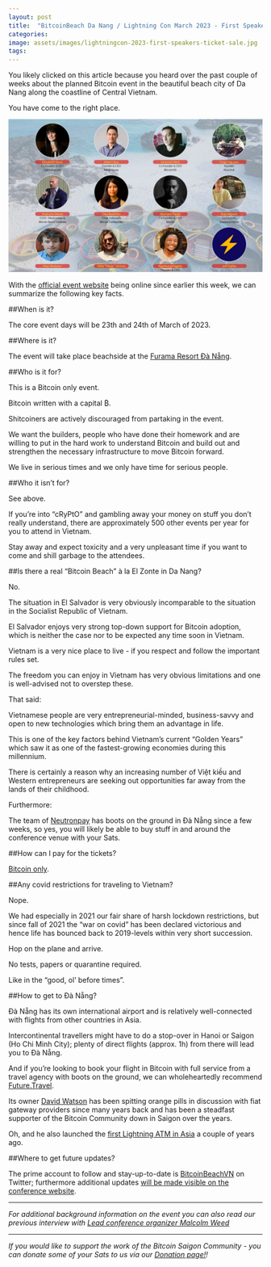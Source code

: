 ```yaml
---
layout: post
title:  "BitcoinBeach Da Nang / Lightning Con March 2023 - First Speakers announced and Ticket Sale opened"
categories: 
image: assets/images/lightningcon-2023-first-speakers-ticket-sale.jpg
tags: 
---
```

You likely clicked on this article because you heard over the past couple of weeks about the planned Bitcoin event in the beautiful beach city of Da Nang along the coastline of Central Vietnam.

You have come to the right place.

![Lightning Con March 2023](/assets/images/lightningcon-2023-first-speakers-ticket-sale-1.jpg)

With the [official event website](lightningcon.org) being online since earlier this week, we can summarize the following key facts.

##When is it?

The core event days will be 23th and 24th of March of 2023.

##Where is it?

The event will take place beachside at the [Furama Resort Đà Nẵng](https://furamavietnam.com/vi/).

##Who is it for?

This is a Bitcoin only event.

Bitcoin written with a capital ₿.

Shitcoiners are actively discouraged from partaking in the event.

We want the builders, people who have done their homework and are willing to put in the hard work to understand Bitcoin and build out and strengthen the necessary infrastructure to move Bitcoin forward.

We live in serious times and we only have time for serious people.

##Who it isn’t for?

See above. 

If you’re into “cRyPtO” and gambling away your money on stuff you don’t really understand, there are approximately 500 other events per year for you to attend in Vietnam.

Stay away and expect toxicity and a very unpleasant time if you want to come and shill garbage to the attendees.

##Is there a real “Bitcoin Beach” à la El Zonte in Da Nang?

No.

The situation in El Salvador is very obviously incomparable to the situation in the Socialist Republic of Vietnam.

El Salvador enjoys very strong top-down support for Bitcoin adoption, which is neither the case nor to be expected any time soon in Vietnam.

Vietnam is a very nice place to live - if you respect and follow the important rules set.

The freedom you can enjoy in Vietnam has very obvious limitations and one is well-advised not to overstep these.

That said:

Vietnamese people are very entrepreneurial-minded, business-savvy and open to new technologies which bring them an advantage in life.

This is one of the key factors behind Vietnam’s current “Golden Years” which saw it as one of the fastest-growing economies during this millennium.

There is certainly a reason why an increasing number of Việt kiều and Western entrepreneurs are seeking out opportunities far away from the lands of their childhood.

Furthermore:

The team of [Neutronpay](neutronpay.com) has boots on the ground in Đà Nẵng since a few weeks, so yes, you will likely be able to buy stuff in and around the conference venue with your Sats.

##How can I pay for the tickets?

[Bitcoin only](https://lightningcon.org/#ticket).

##Any covid restrictions for traveling to Vietnam?

Nope.

We had especially in 2021 our fair share of harsh lockdown restrictions, but since fall of 2021 the “war on covid” has been declared victorious and hence life has bounced back to 2019-levels within very short succession.

Hop on the plane and arrive.

No tests, papers or quarantine required.

Like in the “good, ol’ before times”.

##How to get to Đà Nẵng?

Đà Nẵng has its own international airport and is relatively well-connected with flights from other countries in Asia.

Intercontinental travellers might have to do a stop-over in Hanoi or Saigon (Ho Chi Minh City); plenty of direct flights (approx. 1h) from there will lead you to Đà Nẵng.

And if you’re looking to book your flight in Bitcoin with full service from a travel agency with boots on the ground, we can wholeheartedly recommend [Future.Travel](future.travel).

Its owner [David Watson](https://bitcoinsaigon.org/farewell-david-watson/) has been spitting orange pills in discussion with fiat gateway providers since many years back and has been a steadfast supporter of the Bitcoin Community down in Saigon over the years.

Oh, and he also launched the [first Lightning ATM in Asia](https://news.bitcoinvn.io/first-lightning-atm-saigon-launches/) a couple of years ago. 

##Where to get future updates?

The prime account to follow and stay-up-to-date is [BitcoinBeachVN](twitter.com/bitcoinbeachvn) on Twitter; furthermore additional updates [will be made visible on the conference website](lightningcon.org).

---

*For additional background information on the event you can also read our previous interview with [Lead conference organizer Malcolm Weed](https://bitcoinsaigon.org/lightningcon-vietnam-2023/)*

---

*If you would like to support the work of the Bitcoin Saigon Community - you can donate some of your Sats to us via our [Donation page!](https://bitcoinsaigon.org/donate-satoshis)!*